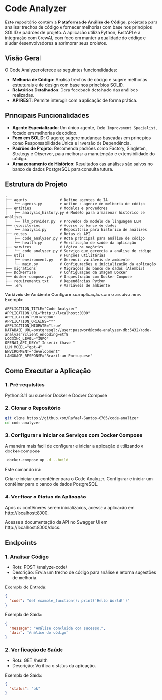 # Code Analyzer

Este repositório contém a **Plataforma de Análise de Código**, projetada para analisar trechos de código e fornecer melhorias com base nos princípios SOLID e padrões de projeto. A aplicação utiliza Python, FastAPI e a integração com CrewAI, com foco em manter a qualidade do código e ajudar desenvolvedores a aprimorar seus projetos.

## Visão Geral

O Code Analyzer oferece as seguintes funcionalidades:
- **Melhoria de Código**: Analisa trechos de código e sugere melhorias estruturais e de design com base nos princípios SOLID.
- **Relatórios Detalhados**: Gera feedback detalhado das análises realizadas.
- **API REST**: Permite interagir com a aplicação de forma prática.

## Principais Funcionalidades

- **Agente Especializado**: Um único agente, `Code Improvement Specialist`, focado em melhorias de código.
- **Foco em SOLID**: O agente sugere mudanças baseadas em princípios como Responsabilidade Única e Inversão de Dependência.
- **Padrões de Projeto**: Recomenda padrões como Factory, Singleton, Strategy e Observer, para melhorar a manutenção e extensibilidade do código.
- **Armazenamento de Histórico**: Resultados das análises são salvos no banco de dados PostgreSQL para consulta futura.

## Estrutura do Projeto

```plaintext
.
├── agents               # Define agentes de IA
│   └── agents.py        # Define o agente de melhoria de código
├── entities             # Modelos e provedores
│   ├── analysis_history.py # Modelo para armazenar histórico de análises
│   └── llm_provider.py  # Provedor do modelo de linguagem LLM
├── repositories         # Acesso ao banco de dados
│   └── analysis.py      # Repositório para histórico de análises
├── routes               # Rotas da API
│   ├── code_analyzer.py # Rota principal para análise de código
│   └── health.py        # Verificação de saúde da aplicação
├── services             # Lógica de negócios
│   └── code_analyzer.py # Serviço que gerencia a análise de código
├── utils                # Funções utilitárias
│   ├── environment.py   # Gerencia variáveis de ambiente
│   └── main.py          # Configurações e inicialização da aplicação
├── migrations           # Migrações do banco de dados (Alembic)
├── Dockerfile           # Configuração da imagem Docker
├── docker-compose.yml   # Orquestração com Docker Compose
├── requirements.txt     # Dependências Python
└── .env                 # Variáveis de ambiente

```
Variáveis de Ambiente
Configure sua aplicação com o arquivo .env. Exemplo:
```plaintext
APPLICATION_TITLE="Code Analyzer"
APPLICATION_URL="http://localhost:8000"
APPLICATION_PORT="8080"
APPLICATION_ORIGINS="*"
APPLICATION_MIGRATE="true"
DATABASE_URL=postgresql://user:password@code-analyzer-db:5432/code-analyzer?client_encoding=utf8
LOGGING_LEVEL="INFO"
OPENAI_API_KEY=" Inserir Chave "
LLM_MODEL="gpt-4"
ENVIRONMENT="development"
LANGUAGE_RESPONSE="Brazilian Portuguese"

```
## Como Executar a Aplicação
### 1. Pré-requisitos
Python 3.11 ou superior
Docker e Docker Compose
### 2. Clonar o Repositório
```bash
git clone https://github.com/Rafael-Santos-0705/code-analizer
cd code-analyzer
```
### 3. Configurar e Iniciar os Serviços com Docker Compose
A maneira mais fácil de configurar e iniciar a aplicação é utilizando o docker-compose.

```bash
 docker-compose up -d --build
```
Este comando irá:

Criar e iniciar um contêiner para o Code Analyzer.
Configurar e iniciar um contêiner para o banco de dados PostgreSQL.

### 4. Verificar o Status da Aplicação


Após os contêineres serem inicializados, acesse a aplicação em http://localhost:8000.

Acesse a documentação da API no Swagger UI em http://localhost:8000/docs.

## Endpoints
### 1. Analisar Código
- Rota: POST /analyze-code/
- Descrição: Envia um trecho de código para análise e retorna sugestões de melhoria.

Exemplo de Entrada:
```json
{
  "code": "def example_function(): print('Hello World!')"
}
```
Exemplo de Saída:
```json
{
  "message": "Análise concluída com sucesso.",
  "data": "Análise do código"
}
```
### 2. Verificação de Saúde
- Rota: GET /health
- Descrição: Verifica o status da aplicação.

Exemplo de Saída:

```json
{
  "status": "ok"
}
```